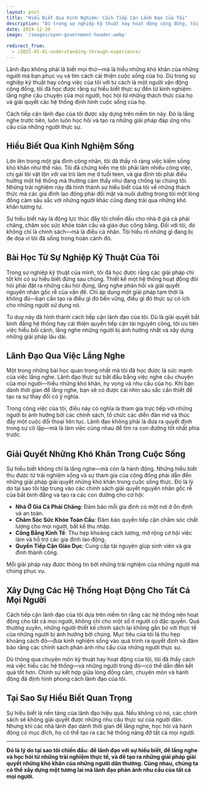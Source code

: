 ```yaml
---
layout: post
title: "Hiểu Biết Qua Kinh Nghiệm: Cách Tiếp Cận Lãnh Đạo Của Tôi"
description: "Dù trong sự nghiệp kỹ thuật hay hoạt động cộng đồng, tôi đã học được rằng sự hiểu biết thực sự đến từ những trải nghiệm sống. Tôi tiếp cận lãnh đạo với sự chú trọng vào việc lắng nghe, học hỏi và tìm kiếm giải pháp giải quyết những khó khăn trong cuộc sống thực."
date: 2024-12-20
image: '/images/open-government-header.webp'

redirect_from:
  - /2025-01-01-understanding-through-experience/
---
```


Lãnh đạo không phải là biết mọi thứ—mà là hiểu những khó khăn của những người mà bạn phục vụ và tìm cách cải thiện cuộc sống của họ. Dù trong sự nghiệp kỹ thuật hay công việc của tôi với tư cách là một người vận động cộng đồng, tôi đã học được rằng sự hiểu biết thực sự đến từ kinh nghiệm: lắng nghe câu chuyện của mọi người, học hỏi từ những thách thức của họ và giải quyết các hệ thống định hình cuộc sống của họ.

Cách tiếp cận lãnh đạo của tôi được xây dựng trên niềm tin này. Đó là lắng nghe trước tiên, luôn luôn học hỏi và tạo ra những giải pháp đáp ứng nhu cầu của những người thực sự.

## Hiểu Biết Qua Kinh Nghiệm Sống

Lớn lên trong một gia đình công nhân, tôi đã thấy rõ ràng việc kiếm sống khó khăn như thế nào. Tôi đã chứng kiến mẹ tôi phải làm nhiều công việc, chị gái tôi vật lộn với vai trò làm mẹ ở tuổi teen, và gia đình tôi phải điều hướng một hệ thống mà thường cảm thấy như đang chống lại chúng tôi. Những trải nghiệm này đã hình thành sự hiểu biết của tôi về những thách thức mà các gia đình lao động phải đối mặt và nuôi dưỡng trong tôi một lòng đồng cảm sâu sắc với những người khác cũng đang trải qua những khó khăn tương tự.

Sự hiểu biết này là động lực thúc đẩy tôi chiến đấu cho nhà ở giá cả phải chăng, chăm sóc sức khỏe toàn cầu và giáo dục công bằng. Đối với tôi, đó không chỉ là chính sách—mà là điều cá nhân. Tôi hiểu rõ những gì đang bị đe dọa vì tôi đã sống trong hoàn cảnh đó.

## Bài Học Từ Sự Nghiệp Kỹ Thuật Của Tôi

Trong sự nghiệp kỹ thuật của mình, tôi đã học được rằng các giải pháp chỉ tốt khi có sự hiểu biết đứng sau chúng. Thiết kế một hệ thống hoạt động đòi hỏi phải đặt ra những câu hỏi đúng, lắng nghe phản hồi và giải quyết nguyên nhân gốc rễ của vấn đề. Chỉ áp dụng một giải pháp tạm thời là không đủ—bạn cần tạo ra điều gì đó bền vững, điều gì đó thực sự có ích cho những người sử dụng nó.

Tư duy này đã hình thành cách tiếp cận lãnh đạo của tôi. Dù là giải quyết bất bình đẳng hệ thống hay cải thiện quyền tiếp cận tài nguyên công, tôi ưu tiên việc hiểu bối cảnh, lắng nghe những người bị ảnh hưởng nhất và xây dựng những giải pháp lâu dài.

## Lãnh Đạo Qua Việc Lắng Nghe

Một trong những bài học quan trọng nhất mà tôi đã học được là sức mạnh của việc lắng nghe. Lãnh đạo thực sự bắt đầu bằng việc nghe câu chuyện của mọi người—hiểu những khó khăn, hy vọng và nhu cầu của họ. Khi bạn dành thời gian để lắng nghe, bạn sẽ có được cái nhìn sâu sắc cần thiết để tạo ra sự thay đổi có ý nghĩa.

Trong công việc của tôi, điều này có nghĩa là tham gia trực tiếp với những người bị ảnh hưởng bởi các chính sách, tổ chức các diễn đàn mở và thúc đẩy một cuộc đối thoại liên tục. Lãnh đạo không phải là đưa ra quyết định trong sự cô lập—mà là làm việc cùng nhau để tìm ra con đường tốt nhất phía trước.

## Giải Quyết Những Khó Khăn Trong Cuộc Sống

Sự hiểu biết không chỉ là lắng nghe—mà còn là hành động. Những hiểu biết thu được từ trải nghiệm sống và sự tham gia của cộng đồng phải dẫn đến những giải pháp giải quyết những khó khăn trong cuộc sống thực. Đó là lý do tại sao tôi tập trung vào các chính sách giải quyết nguyên nhân gốc rễ của bất bình đẳng và tạo ra các con đường cho cơ hội:

- **Nhà Ở Giá Cả Phải Chăng**: Đảm bảo mỗi gia đình có một nơi ở ổn định và an toàn.  
- **Chăm Sóc Sức Khỏe Toàn Cầu**: Đảm bảo quyền tiếp cận chăm sóc chất lượng cho mọi người, bất kể thu nhập.  
- **Công Bằng Kinh Tế**: Thu hẹp khoảng cách lương, mở rộng cơ hội việc làm và hỗ trợ các gia đình lao động.  
- **Quyền Tiếp Cận Giáo Dục**: Cung cấp tài nguyên giúp sinh viên và gia đình thành công.  

Mỗi giải pháp này được thông tin bởi những trải nghiệm của những người mà chúng phục vụ.

## Xây Dựng Các Hệ Thống Hoạt Động Cho Tất Cả Mọi Người

Cách tiếp cận lãnh đạo của tôi dựa trên niềm tin rằng các hệ thống nên hoạt động cho tất cả mọi người, không chỉ cho một số ít người có đặc quyền. Quá thường xuyên, những người thiết kế chính sách lại không gắn bó với thực tế của những người bị ảnh hưởng bởi chúng. Mục tiêu của tôi là thu hẹp khoảng cách đó—đưa kinh nghiệm sống vào quá trình ra quyết định và đảm bảo rằng các chính sách phản ánh nhu cầu của những người thực sự.

Dù thông qua chuyên môn kỹ thuật hay hoạt động của tôi, tôi đã thấy cách mà việc hiểu các hệ thống—và những người trong đó—có thể dẫn đến kết quả tốt hơn. Chính sự kết hợp giữa lòng đồng cảm, chuyên môn và hành động đã định hình phong cách lãnh đạo của tôi.

## Tại Sao Sự Hiểu Biết Quan Trọng

Sự hiểu biết là nền tảng của lãnh đạo hiệu quả. Nếu không có nó, các chính sách sẽ không giải quyết được những nhu cầu thực sự của người dân. Nhưng khi các nhà lãnh đạo dành thời gian để lắng nghe, học hỏi và hành động có mục đích, họ có thể tạo ra các hệ thống nâng đỡ tất cả mọi người.

---

**Đó là lý do tại sao tôi chiến đấu: để lãnh đạo với sự hiểu biết, để lắng nghe và học hỏi từ những trải nghiệm thực tế, và để tạo ra những giải pháp giải quyết những khó khăn của những người dân thường. Cùng nhau, chúng ta có thể xây dựng một tương lai mà lãnh đạo phản ánh nhu cầu của tất cả mọi người.**